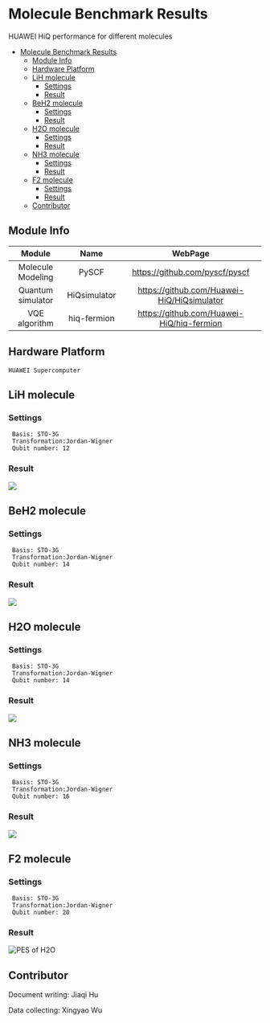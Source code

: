 # Molecule Benchmark Results
HUAWEI HiQ performance for different molecules

- [Molecule Benchmark Results](#molecule-benchmark-results)
  - [Module Info](#module-info)
  - [Hardware Platform](#hardware-platform)
  - [LiH molecule](#lih-molecule)
    - [Settings](#settings)
    - [Result](#result)
  - [BeH2 molecule](#beh2-molecule)
    - [Settings](#settings-1)
    - [Result](#result-1)
  - [H2O molecule](#h2o-molecule)
    - [Settings](#settings-2)
    - [Result](#result-2)
  - [NH3 molecule](#nh3-molecule)
    - [Settings](#settings-3)
    - [Result](#result-3)
  - [F2 molecule](#f2-molecule)
    - [Settings](#settings-4)
    - [Result](#result-4)
  - [Contributor](#contributor)

## Module Info
| Module |    Name    |   WebPage |
|:-------:|:-------:|:-------------:|
| Molecule Modeling | PySCF | https://github.com/pyscf/pyscf |
| Quantum simulator |   HiQsimulator  |    https://github.com/Huawei-HiQ/HiQsimulator    |
| VQE algorithm | hiq-fermion | https://github.com/Huawei-HiQ/hiq-fermion |

## Hardware Platform
```
HUAWEI Supercomputer
```

## LiH molecule
### Settings
```
 Basis: STO-3G
 Transformation:Jordan-Wigner
 Qubit number: 12
```

### Result
![](http://github.com/CopperHu/VQE-Benchmark/images/LiH.png )

## BeH2 molecule
### Settings
```
 Basis: STO-3G
 Transformation:Jordan-Wigner
 Qubit number: 14
```

### Result
![](http://github.com/CopperHu/VQE-Benchmark/images/BeH2.png )

## H2O molecule
### Settings
```
 Basis: STO-3G
 Transformation:Jordan-Wigner
 Qubit number: 14
```

### Result
![](http://github.com/CopperHu/VQE-Benchmark/images/h2o.png )

## NH3 molecule
### Settings
```
 Basis: STO-3G
 Transformation:Jordan-Wigner
 Qubit number: 16
```

### Result
![](http://github.com/CopperHu/VQE-Benchmark/images/NH3.png )

## F2 molecule
### Settings
```
 Basis: STO-3G
 Transformation:Jordan-Wigner
 Qubit number: 20
```

### Result
![](http://github.com/CopperHu/VQE-Benchmark/images/F2.png 'PES of H2O')

## Contributor
Document writing: Jiaqi Hu 

Data collecting: Xingyao Wu

